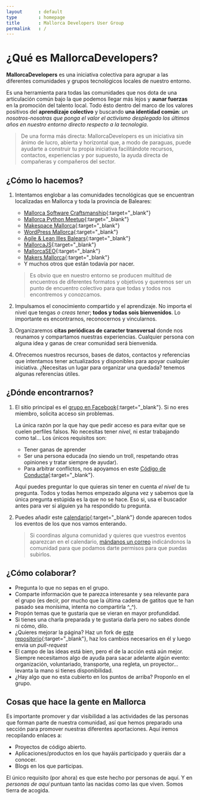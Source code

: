 ```yaml
---
layout      : default
type        : homepage
title       : Mallorca Developers User Group
permalink   : /
---
```


# ¿Qué es MallorcaDevelopers?

**MallorcaDevelopers** es una iniciativa colectiva para agrupar a las diferentes comunidades y grupos tecnológicos locales de nuestro entorno.

Es una herramienta para todas las comunidades que nos dota de una articulación común bajo la que podemos llegar más lejos y **aunar fuerzas** en la promoción del talento local. Todo ésto dentro del marco de los valores positivos del **aprendizaje colectivo** y buscando **una identidad común**: *un nosotros-nosotras que ponga el valor el activismo desplegado los últimos años en nuestro entorno directo respecto a la tecnología*.

> De una forma más directa: MallorcaDevelopers es un iniciativa sin ánimo de lucro, abierta y horizontal que, a modo de paraguas, puede ayudarte a construir tu propia iniciativa facilitándote recursos, contactos, experiencias y por supuesto, la ayuda directa de compañeras y compañeros del sector.

## ¿Cómo lo hacemos?

1. Intentamos englobar a las comunidades tecnológicas que se encuentran localizadas en Mallorca y toda la provincia de Baleares:

    * [Mallorca Software Craftsmanship](https://www.meetup.com/es-ES/Mallorca-Software-Craftsmanship/){:target="_blank"}
    * [Mallorca Python Meetup](https://www.meetup.com/es-ES/Mallorca-Python-Meetup/){:target="_blank"}
    * [Makespace Mallorca](https://www.meetup.com/es-ES/Meetup-de-Startups-de-tecnologia-en-Palma/){:target="_blank"}
    * [WordPress Mallorca](https://www.meetup.com/es-ES/Mallorca-WordPress-Meetup/){:target="_blank"}
    * [Agile & Lean Illes Balears](https://www.meetup.com/es-ES/Agile-Illes-Balears-Meetup/){:target="_blank"}
    * [MallorcaJS](https://www.meetup.com/es-ES/MallorcaJS/){:target="_blank"}
    * [MallorcaSEO](https://www.meetup.com/es-ES/MallorcaSEO/){:target="_blank"}
    * [Makers Mallorca](https://www.meetup.com/es-ES/Meetup-de-Startups-de-tecnologia-en-Palma/){:target="_blank"}
    * Y muchos otros que están todavía por nacer.

    > Es obvio que en nuestro entorno se producen multitud de encuentros de diferentes formatos y objetivos y queremos ser un punto de encuentro colectivo para que todas y todos nos encontremos y conozcamos.

1. Impulsamos el conocimiento compartido y el aprendizaje. No importa el nivel que tengas *o creas tener*; **todos y todas sois bienvenidos**. Lo importante es encontrarnos, reconocernos y vincularnos.

1. Organizaremos **citas periódicas de caracter transversal** donde nos reunamos y compartamos nuestras experiencias. Cualquier persona con alguna idea y ganas de crear comunidad será bienvenida.

1. Ofrecemos nuestros recursos, bases de datos, contactos y referencias que intentamos tener actualizados y disponibles para apoyar cualquier iniciativa. ¿Necesitas un lugar para organizar una quedada? tenemos algunas referencias útiles.

## ¿Dónde encontrarnos?

1. El sitio principal es el [grupo en Facebook](https://www.facebook.com/groups/mallorcaDevelopers/){:target="_blank"}. Si no eres miembro, solicita acceso sin problemas.

    La única razón por la que hay que pedir acceso es para evitar que se cuelen perfiles falsos. No necesitas tener *nivel*, ni estar trabajando como tal... Los únicos requisitos son:
    * Tener ganas de aprender
    * Ser una persona educada (no siendo un troll, respetando otras opiniones y tratar siempre de ayudar).
    * Para arbitrar conflictos, nos apoyamos en este [Código de Conducta](http://berlincodeofconduct.org/es/){:target="_blank"}.

    Aquí puedes preguntar lo que quieras sin tener en cuenta *el nivel* de tu pregunta. Todos y todas hemos empezado alguna vez y sabemos que la única pregunta estúpida es la que no se hace. Eso si, usa el buscador antes para ver si alguien ya ha respondido tu pregunta.

1. Puedes añadir este [calendario](https://calendar.google.com/calendar/b/3?cid=bWFsbG9yY2FkZXZlbG9wZXJzQGdtYWlsLmNvbQ){:target="_blank"} donde aparecen todos los eventos de los que nos vamos enterando.

    > Si coordinas alguna comunidad y quieres que vuestros eventos aparezcan en el calendario, [mándanos un correo](mailto://mallorcaDevelopers@gmail.com) indicándonos la comunidad para que podamos darte permisos para que puedas subirlos.

## ¿Cómo colaborar?

* Pregunta lo que no sepas en el grupo.
* Comparte información que te parezca interesante y sea relevante para el grupo (es decir, por mucho que la última cadena de gatitos que te han pasado sea monísima, intenta no compartirla ^_^).
* Propón temas que te gustaria que se vieran en mayor profundidad.
* Si tienes una charla preparada y te gustaria darla pero no sabes donde ni cómo, dilo.
* ¿Quieres mejorar la página? Haz un fork de [este repositorio](https://github.com/MallorcaDevelopers/MallorcaDevelopers.github.io){:target="_blank"}, haz los cambios necesarios en él y luego envia un *pull-request*
* El campo de las ideas está bien, pero el de la acción está aún mejor. Siempre necesitamos algo de ayuda para sacar adelante algún evento: organización, voluntariado, transporte, una regleta, un proyector... levanta la mano si tienes disponibilidad.
* ¿Hay algo que no esta cubierto en los puntos de arriba? Proponlo en el grupo.

## Cosas que hace la gente en Mallorca

Es importante promover y dar visibilidad a las actividades de las personas que forman parte de nuestra comunidad, así que hemos preparado una sección para promover nuestras diferentes aportaciones. Aquí iremos recopilando enlaces a:

* Proyectos de código abierto.
* Aplicaciones/productos en los que hayáis participado y queráis dar a conocer.
* Blogs en los que participas.

El único requisito (por ahora) es que este hecho por personas de aquí. Y en *personas de aquí* puntuan tanto las nacidas como las que viven. Somos tierra de acogida.
